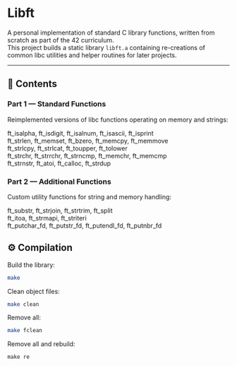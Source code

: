 # Libft

A personal implementation of standard C library functions, written from scratch as part of the 42 curriculum.  
This project builds a static library `libft.a` containing re-creations of common libc utilities and helper routines for later projects.

---

## 🧩 Contents

### Part 1 — Standard Functions
Reimplemented versions of libc functions operating on memory and strings:

ft_isalpha, ft_isdigit, ft_isalnum, ft_isascii, ft_isprint  
ft_strlen, ft_memset, ft_bzero, ft_memcpy, ft_memmove  
ft_strlcpy, ft_strlcat, ft_toupper, ft_tolower  
ft_strchr, ft_strrchr, ft_strncmp, ft_memchr, ft_memcmp  
ft_strnstr, ft_atoi, ft_calloc, ft_strdup

### Part 2 — Additional Functions
Custom utility functions for string and memory handling:

ft_substr, ft_strjoin, ft_strtrim, ft_split  
ft_itoa, ft_strmapi, ft_striteri  
ft_putchar_fd, ft_putstr_fd, ft_putendl_fd, ft_putnbr_fd

## ⚙️ Compilation

Build the library:

```bash
make
```

Clean object files:
```bash
make clean
```

Remove all:
```bash
make fclean
```

Remove all and rebuild:
```bah
make re
```



